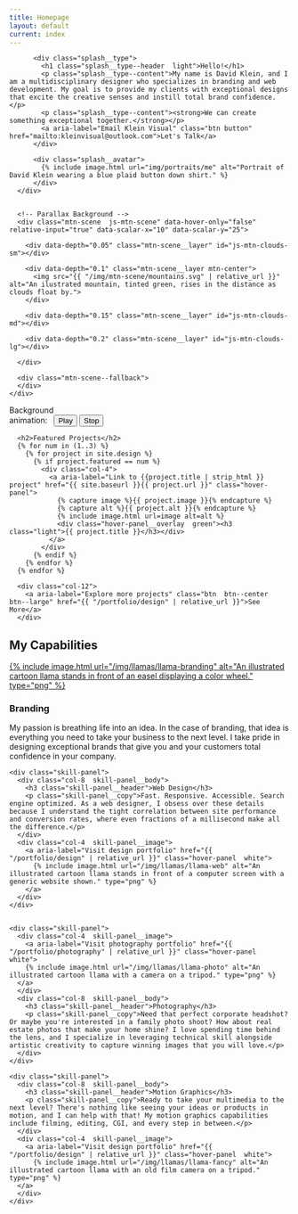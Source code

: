 ```yaml
---
title: Homepage
layout: default
current: index
---
```


<main class="content  white" id="main">
  <!-- Home background & introduction -->
  <section aria-label="Homepage introduction" class="row  splash  overflow  green">
    <div class="row">
      <div class="splash__intro">
      
          <div class="splash__type">
            <h1 class="splash__type--header  light">Hello!</h1>
            <p class="splash__type--content">My name is David Klein, and I am a multidisciplinary designer who specializes in branding and web development. My goal is to provide my clients with exceptional designs that excite the creative senses and instill total brand confidence.</p>
            <p class="splash__type--content"><strong>We can create something exceptional together.</strong></p>
            <a aria-label="Email Klein Visual" class="btn button" href="mailto:kleinvisual@outlook.com">Let's Talk</a>
          </div>
          
          <div class="splash__avatar">
            {% include image.html url="img/portraits/me" alt="Portrait of David Klein wearing a blue plaid button down shirt." %}
          </div>
      </div>
      
      
      <!-- Parallax Background -->
      <div class="mtn-scene  js-mtn-scene" data-hover-only="false" relative-input="true" data-scalar-x="10" data-scalar-y="25">
      
        <div data-depth="0.05" class="mtn-scene__layer" id="js-mtn-clouds-sm"></div>
        
        <div data-depth="0.1" class="mtn-scene__layer mtn-center">
          <img src="{{ "/img/mtn-scene/mountains.svg" | relative_url }}" alt="An ilustrated mountain, tinted green, rises in the distance as clouds float by.">
        </div>
        
        <div data-depth="0.15" class="mtn-scene__layer" id="js-mtn-clouds-md"></div>
        
        <div data-depth="0.2" class="mtn-scene__layer" id="js-mtn-clouds-lg"></div>
        
      </div>
      
      <div class="mtn-scene--fallback">
      </div>
    </div>
  </section>
  
  <section aria-label="" class="row">
    <div class="mtn-scene__controls">
      <!--<button aria-label="Reverse background animation and run parallax" class="js-mtn-scene__button  mtn-scene__button  mtn-scene__reverse  js-mtn-scene__reverse">Reverse</button>-->
      <span class="mtn-scene__label">Background<br>animation:&nbsp;&nbsp;</span>
      <button aria-label="Run background animation and parallax" class="js-mtn-scene__button  btn-small  mtn-scene__play  js-mtn-scene__play  active">Play</button>
      <button aria-label="Stop background animation and parallax" class="js-mtn-scene__button  btn-small  mtn-scene__stop  js-mtn-scene__stop">Stop</button>
    </div>
  </section>
  
  
  
  
  <section class="row  white  full" aria-label="Design Samples">
    
      <h2>Featured Projects</h2>
      {% for num in (1..3) %}
        {% for project in site.design %}
          {% if project.featured == num %}
            <div class="col-4">
              <a aria-label="Link to {{project.title | strip_html }} project" href="{{ site.baseurl }}{{ project.url }}" class="hover-panel">
                {% capture image %}{{ project.image }}{% endcapture %}
                {% capture alt %}{{ project.alt }}{% endcapture %}
                {% include image.html url=image alt=alt %}
                <div class="hover-panel__overlay  green"><h3 class="light">{{ project.title }}</h3></div>
              </a>
            </div>
          {% endif %}
        {% endfor %}
      {% endfor %}
      
      <div class="col-12">
        <a aria-label="Explore more projects" class="btn  btn--center  btn--large" href="{{ "/portfolio/design" | relative_url }}">See More</a>
      </div>
      
  </section>
  
  
  
  
  <section class="row  white" aria-label="Capabilities">
    <h2>My Capabilities</h2>
    <div class="skill-panel">
      <div class="col-4  skill-panel__image">
        <a aria-label="Visit design portfolio" href="{{ "/portfolio/design" | relative_url }}" class="hover-panel  white">
          {% include image.html url="/img/llamas/llama-branding" alt="An illustrated cartoon llama stands in front of an easel displaying a color wheel." type="png" %}
        </a>
      </div>
      <div class="col-8  skill-panel__body">
        <h3 class="skill-panel__header">Branding</h3>
        <p class="skill-panel__copy">My passion is breathing life into an idea. In the case of branding, that idea is everything you need to take your business to the next level. I take pride in designing exceptional brands that give you and your customers total confidence in your company.</p>
      </div>
    </div>
    
    
    
    
    <div class="skill-panel">
      <div class="col-8  skill-panel__body">
        <h3 class="skill-panel__header">Web Design</h3>
        <p class="skill-panel__copy">Fast. Responsive. Accessible. Search engine optimized. As a web designer, I obsess over these details because I understand the tight correlation between site performance and conversion rates, where even fractions of a millisecond make all the difference.</p>
      </div>
      <div class="col-4  skill-panel__image">
        <a aria-label="Visit design portfolio" href="{{ "/portfolio/design" | relative_url }}" class="hover-panel  white">
          {% include image.html url="/img/llamas/llama-web" alt="An illustrated cartoon llama stands in front of a computer screen with a generic website shown." type="png" %}
        </a> 
      </div>
    </div>
    
    
    <div class="skill-panel">
      <div class="col-4  skill-panel__image">
        <a aria-label="Visit photography portfolio" href="{{ "/portfolio/photography" | relative_url }}" class="hover-panel  white">
        {% include image.html url="/img/llamas/llama-photo" alt="An illustrated cartoon llama with a camera on a tripod." type="png" %}
      </a>
      </div>
      <div class="col-8  skill-panel__body">
        <h3 class="skill-panel__header">Photography</h3>
        <p class="skill-panel__copy">Need that perfect corporate headshot? Or maybe you're interested in a family photo shoot? How about real estate photos that make your home shine? I love spending time behind the lens, and I specialize in leveraging technical skill alongside artistic creativity to capture winning images that you will love.</p>
      </div>
    </div>
    
    <div class="skill-panel">
      <div class="col-8  skill-panel__body">
        <h3 class="skill-panel__header">Motion Graphics</h3>
        <p class="skill-panel__copy">Ready to take your multimedia to the next level? There's nothing like seeing your ideas or products in motion, and I can help with that! My motion graphics capabilities include filming, editing, CGI, and every step in between.</p>
      </div>
      <div class="col-4  skill-panel__image">
        <a aria-label="Visit design portfolio" href="{{ "/portfolio/design" | relative_url }}" class="hover-panel  white">
          {% include image.html url="/img/llamas/llama-fancy" alt="An illustrated cartoon llama with an old film camera on a tripod." type="png" %}
      </a>
      </div>
    </div>
  </section>
  
  
  
  
  
</main>
